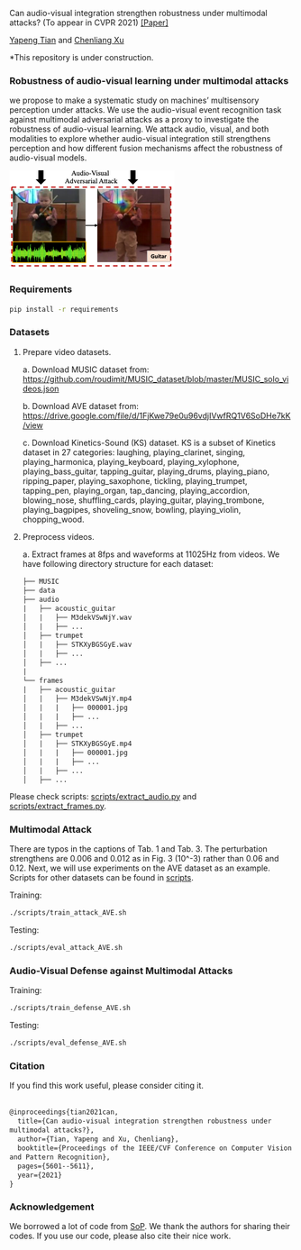 Can audio-visual integration strengthen robustness under multimodal attacks? (To appear in CVPR 2021) [[Paper]](https://arxiv.org/pdf/2104.02000.pdf)

[Yapeng Tian](http://yapengtian.org/) and [Chenliang Xu](https://www.cs.rochester.edu/~cxu22/) 

*This repository is under construction.

### Robustness of audio-visual learning under multimodal attacks

we propose to make a systematic study on machines’ multisensory perception under attacks. We
use the audio-visual event recognition task against multimodal adversarial attacks as a proxy to investigate the robustness of audio-visual learning. We attack audio, visual,
and both modalities to explore whether audio-visual integration still strengthens perception and how different fusion
mechanisms affect the robustness of audio-visual models.

![image](doc/attack_fig.png)

### Requirements

```bash
pip install -r requirements
```


### Datasets
1. Prepare video datasets.

    a. Download MUSIC dataset from: https://github.com/roudimit/MUSIC_dataset/blob/master/MUSIC_solo_videos.json
    
    b. Download AVE dataset from: https://drive.google.com/file/d/1FjKwe79e0u96vdjIVwfRQ1V6SoDHe7kK/view
    
    c. Download Kinetics-Sound (KS) dataset. KS is a subset of Kinetics dataset in 27 categories: laughing, playing_clarinet, singing,
       playing_harmonica, playing_keyboard, playing_xylophone, playing_bass_guitar,
       tapping_guitar, playing_drums, playing_piano, ripping_paper, playing_saxophone,
       tickling, playing_trumpet, tapping_pen, playing_organ, tap_dancing, playing_accordion,
       blowing_nose, shuffling_cards, playing_guitar, playing_trombone, playing_bagpipes, shoveling_snow,
       bowling, playing_violin, chopping_wood.

2. Preprocess videos. 

    a. Extract frames at 8fps and waveforms at 11025Hz from videos. We have following directory structure for each dataset:
    ```  
    ├── MUSIC
    ├── data
    ├── audio
    |   ├── acoustic_guitar
    │   |   ├── M3dekVSwNjY.wav
    │   |   ├── ...
    │   ├── trumpet
    │   |   ├── STKXyBGSGyE.wav
    │   |   ├── ...
    │   ├── ...
    |
    └── frames
    |   ├── acoustic_guitar
    │   |   ├── M3dekVSwNjY.mp4
    │   |   |   ├── 000001.jpg
    │   |   |   ├── ...
    │   |   ├── ...
    │   ├── trumpet
    │   |   ├── STKXyBGSGyE.mp4
    │   |   |   ├── 000001.jpg
    │   |   |   ├── ...
    │   |   ├── ...
    │   ├── ...
    ```
Please check scripts: [scripts/extract_audio.py](https://github.com/YapengTian/AV-Robustness-CVPR21/blob/master/scripts/extract_audio.py) and [scripts/extract_frames.py](https://github.com/YapengTian/AV-Robustness-CVPR21/blob/master/scripts/extract_frames.py).



### Multimodal Attack
There are typos in the captions of Tab. 1 and Tab. 3. The perturbation strengthens are 0.006 and 0.012 as in Fig. 3 (10^-3) rather than 0.06 and 0.12. Next, we will use experiments on the AVE dataset as an example. Scripts for other datasets can be found in [scripts](https://github.com/YapengTian/AV-Robustness-CVPR21/tree/master/scripts).

Training:

```bash
./scripts/train_attack_AVE.sh
```

Testing: 

```bash
./scripts/eval_attack_AVE.sh
```

### Audio-Visual Defense against Multimodal Attacks 

Training:

```bash
./scripts/train_defense_AVE.sh
```

Testing: 

```bash
./scripts/eval_defense_AVE.sh
```

### Citation

If you find this work useful, please consider citing it.

<pre><code>
@inproceedings{tian2021can,
  title={Can audio-visual integration strengthen robustness under multimodal attacks?},
  author={Tian, Yapeng and Xu, Chenliang},
  booktitle={Proceedings of the IEEE/CVF Conference on Computer Vision and Pattern Recognition},
  pages={5601--5611},
  year={2021}
}
</code></pre>


 
 ### Acknowledgement
 
We borrowed a lot of code from [SoP](https://github.com/hangzhaomit/Sound-of-Pixels). We thank the authors for sharing their codes. If you use our code, please also cite their nice work.
